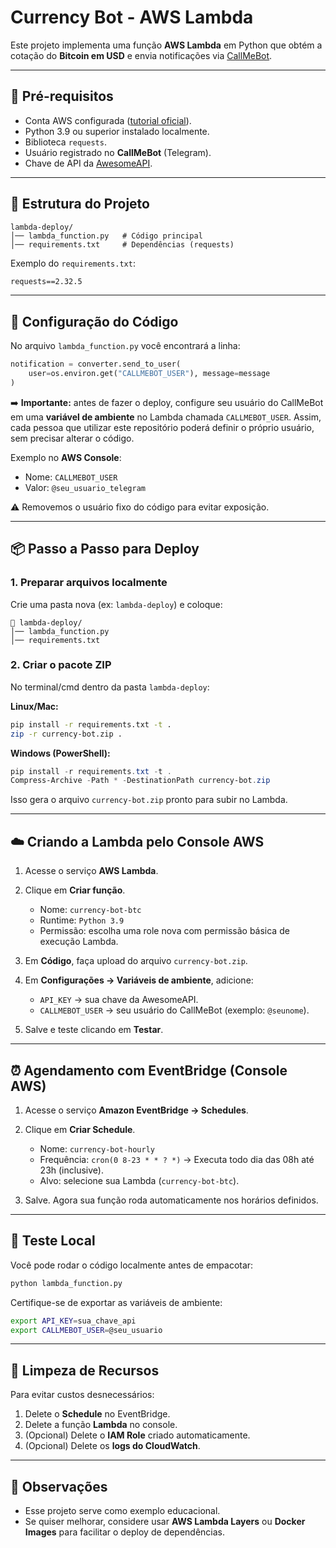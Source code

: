 # Currency Bot - AWS Lambda

Este projeto implementa uma função **AWS Lambda** em Python que obtém a cotação do **Bitcoin em USD** e envia notificações via [CallMeBot](https://www.callmebot.com/).

---

## 📌 Pré-requisitos

* Conta AWS configurada ([tutorial oficial](https://docs.aws.amazon.com/cli/latest/userguide/cli-configure-quickstart.html)).
* Python 3.9 ou superior instalado localmente.
* Biblioteca `requests`.
* Usuário registrado no **CallMeBot** (Telegram).
* Chave de API da [AwesomeAPI](https://docs.awesomeapi.com.br/api-de-moedas).

---

## 🚀 Estrutura do Projeto

```
lambda-deploy/
│── lambda_function.py   # Código principal
│── requirements.txt     # Dependências (requests)
```

Exemplo do `requirements.txt`:

```txt
requests==2.32.5
```

---

## 📝 Configuração do Código

No arquivo `lambda_function.py` você encontrará a linha:

```python
notification = converter.send_to_user(
    user=os.environ.get("CALLMEBOT_USER"), message=message
)
```

➡️ **Importante:** antes de fazer o deploy, configure seu usuário do CallMeBot em uma **variável de ambiente** no Lambda chamada `CALLMEBOT_USER`.
Assim, cada pessoa que utilizar este repositório poderá definir o próprio usuário, sem precisar alterar o código.

Exemplo no **AWS Console**:

* Nome: `CALLMEBOT_USER`
* Valor: `@seu_usuario_telegram`

⚠️ Removemos o usuário fixo do código para evitar exposição.

---

## 📦 Passo a Passo para Deploy

### 1. Preparar arquivos localmente

Crie uma pasta nova (ex: `lambda-deploy`) e coloque:

```
📁 lambda-deploy/
│── lambda_function.py
│── requirements.txt
```

### 2. Criar o pacote ZIP

No terminal/cmd dentro da pasta `lambda-deploy`:

**Linux/Mac:**

```bash
pip install -r requirements.txt -t .
zip -r currency-bot.zip .
```

**Windows (PowerShell):**

```powershell
pip install -r requirements.txt -t .
Compress-Archive -Path * -DestinationPath currency-bot.zip
```

Isso gera o arquivo `currency-bot.zip` pronto para subir no Lambda.

---

## ☁️ Criando a Lambda pelo Console AWS

1. Acesse o serviço **AWS Lambda**.
2. Clique em **Criar função**.

   * Nome: `currency-bot-btc`
   * Runtime: `Python 3.9`
   * Permissão: escolha uma role nova com permissão básica de execução Lambda.
3. Em **Código**, faça upload do arquivo `currency-bot.zip`.
4. Em **Configurações → Variáveis de ambiente**, adicione:

   * `API_KEY` → sua chave da AwesomeAPI.
   * `CALLMEBOT_USER` → seu usuário do CallMeBot (exemplo: `@seunome`).
5. Salve e teste clicando em **Testar**.

---

## ⏰ Agendamento com EventBridge (Console AWS)

1. Acesse o serviço **Amazon EventBridge → Schedules**.
2. Clique em **Criar Schedule**.

   * Nome: `currency-bot-hourly`
   * Frequência: `cron(0 8-23 * * ? *)` → Executa todo dia das 08h até 23h (inclusive).
   * Alvo: selecione sua Lambda (`currency-bot-btc`).
3. Salve. Agora sua função roda automaticamente nos horários definidos.

---

## 🧪 Teste Local

Você pode rodar o código localmente antes de empacotar:

```bash
python lambda_function.py
```

Certifique-se de exportar as variáveis de ambiente:

```bash
export API_KEY=sua_chave_api
export CALLMEBOT_USER=@seu_usuario
```

---

## 🧹 Limpeza de Recursos

Para evitar custos desnecessários:

1. Delete o **Schedule** no EventBridge.
2. Delete a função **Lambda** no console.
3. (Opcional) Delete o **IAM Role** criado automaticamente.
4. (Opcional) Delete os **logs do CloudWatch**.

---

## 📖 Observações

* Esse projeto serve como exemplo educacional.
* Se quiser melhorar, considere usar **AWS Lambda Layers** ou **Docker Images** para facilitar o deploy de dependências.
